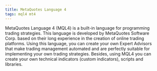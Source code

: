```yaml
---
title: MetaQuotes Language 4
tags: mql4 mt4
---
```

MetaQuotes Language 4 (MQL4) is a built-in language for programming trading strategies. This language is developed by MetaQuotes Software Corp. based on their long experience in the creation of online trading platforms. Using this language, you can create your own Expert Advisors that make trading management automated and are perfectly suitable for implementing your own trading strategies. Besides, using MQL4 you can create your own technical indicators (custom indicators), scripts and libraries.

